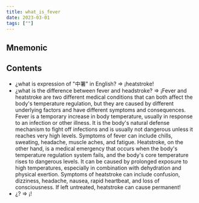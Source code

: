 ```yaml
---
title: what_is_fever
date: 2023-03-01
tags: [""]
--- 
```


## Mnemonic

## Contents

<ul>
  <li>¿<span class="QnAQ">what is expression of "中署" in English</span>? ⇒  ¡<span class="QnAA">heatstroke</span>!</li>
  <li>¿<span class="QnAQ">what is the difference between fever and headstroke</span>? ⇒  ¡<span class="QnAA">Fever and heatstroke are two different medical conditions that can both affect the body's temperature regulation, but they are caused by different underlying factors and have different symptoms and consequences.
Fever is a temporary increase in body temperature, usually in response to an infection or other illness. It is the body's natural defense mechanism to fight off infections and is usually not dangerous unless it reaches very high levels. Symptoms of fever can include chills, sweating, headache, muscle aches, and fatigue.
Heatstroke, on the other hand, is a medical emergency that occurs when the body's temperature regulation system fails, and the body's core temperature rises to dangerous levels. It can be caused by prolonged exposure to high temperatures, especially in combination with dehydration and physical exertion. Symptoms of heatstroke can include confusion, dizziness, headache, nausea, rapid heartbeat, and loss of consciousness. If left untreated, heatstroke can cause permanent</span>!</li>
  <li>¿<span class="QnAQ"></span>? ⇒  ¡<span class="QnAA"></span>!</li>
</ul>
